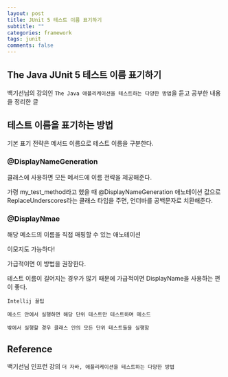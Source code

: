 ```yaml
---
layout: post
title: JUnit 5 테스트 이름 표기하기
subtitle: ""
categories: framework
tags: junit
comments: false
---
```


## The Java JUnit 5 테스트 이름 표기하기

백기선님의 강의인 `The Java 애플리케이션을 테스트하는 다양한 방법`을 듣고 공부한 내용을 정리한 글

## 테스트 이름을 표기하는 방법

기본 표기 전략은 메서드 이름으로 테스트 이름을 구분한다.

### @DisplayNameGeneration

클래스에 사용하면 모든 메서드에 이름 전략을 제공해준다.

가령 my_test_method라고 했을 때 @DisplayNameGeneration 애노테이션 값으로 ReplaceUnderscores라는 클래스 타입을 주면, 언더바를 공백문자로 치환해준다.

### @DisplayNmae

해당 메소드의 이름을 직접 매핑할 수 있는 애노테이션

이모지도 가능하다!

가급적이면 이 방법을 권장한다.

테스트 이름이 길어지는 경우가 많기 때문에 가급적이면 DisplayName을 사용하는 편이 좋다.

```
Intellij 꿀팁

메소드 안에서 실행하면 해당 단위 테스트만 테스트하며 메소드

밖에서 실행할 경우 클래스 안의 모든 단위 테스트들을 실행함
```



## Reference

백기선님 인프런 강의 `더 자바, 애플리케이션을 테스트하는 다양한 방법`